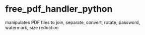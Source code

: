 # free_pdf_handler_python
manipulates PDF files to join, separate, convert, rotate, password, watermark, size reduction
